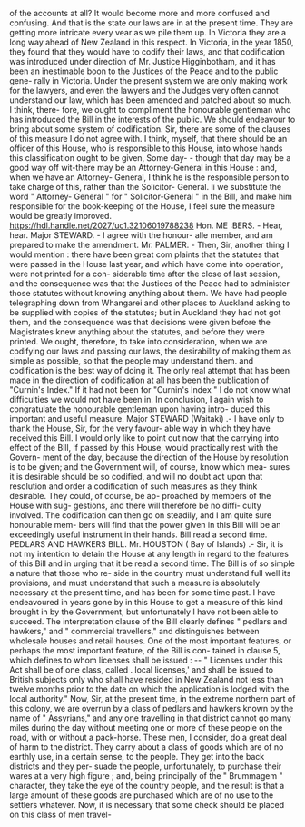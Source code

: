 of the accounts at all? It would become more and more confused and confusing. And that is the state our laws are in at the present time. They are getting more intricate every vear as we pile them up. In Victoria they are a long way ahead of New Zealand in this respect. In Victoria, in the year 1850, they found that they would have to codify their laws, and that codification was introduced under direction of Mr. Justice Higginbotham, and it has been an inestimable boon to the Justices of the Peace and to the public gene- rally in Victoria. Under the present system we are only making work for the lawyers, and even the lawyers and the Judges very often cannot understand our law, which has been amended and patched about so much. I think, there- fore, we ought to compliment the honourable gentleman who has introduced the Bill in the interests of the public. We should endeavour to bring about some system of codification. Sir, there are some of the clauses of this measure I do not agree with. I think, myself, that there should be an officer of this House, who is responsible to this House, into whose hands this classification ought to be given, Some day- - though that day may be a good way off wit-there may be an Attorney-General in this House : and, when we have an Attorney- General, I think he is the responsible person to take charge of this, rather than the Solicitor- General. lí we substitute the word " Attorney- General " for " Solicitor-General " in the Bill, and make him responsible for the book-keeping of the House, I feel sure the measure would be greatly improved. https://hdl.handle.net/2027/uc1.32106019788238 Hon. ME :BERS. - Hear, hear. Major STEWARD. - I agree with the honour- alle member, and am prepared to make the amendment. Mr. PALMER. - Then, Sir, another thing I would mention : there have been great com plaints that the statutes that were passed in the House last year, and which have come into operation, were not printed for a con- siderable time after the close of last session, and the consequence was that the Justices of the Peace had to administer those statutes without knowing anything about them. We have had people telegraphing down from Whangarei and other places to Auckland asking to be supplied with copies of the statutes; but in Auckland they had not got them, and the consequence was that decisions were given before the Magistrates knew anything about the statutes, and before they were printed. We ought, therefore, to take into consideration, when we are codifying our laws and passing our laws, the desirability of making them as simple as possible, so that the people may understand them. and codification is the best way of doing it. The only real attempt that has been made in the direction of codification at all has been the publication of "Curnin's Index." If it had not been for "Curnin's Index " I do not know what difficulties we would not have been in. In conclusion, I again wish to congratulate the honourable gentleman upon having intro- duced this important and useful measure. Major STEWARD (Waitaki) .- I have only to thank the House, Sir, for the very favour- able way in which they have received this Bill. I would only like to point out now that the carrying into effect of the Bill, if passed by this House, would practically rest with the Govern- ment of the day, because the direction of the House by resolution is to be given; and the Government will, of course, know which mea- sures it is desirable should be so codified, and will no doubt act upon that resolution and order a codification of such measures as they think desirable. They could, of course, be ap- proached by members of the House with sug- gestions, and there will therefore be no diffi- culty involved. The codification can then go on steadily, and I am quite sure honourable mem- bers will find that the power given in this Bill will be an exceedingly useful instrument in their hands. Bill read a second time. PEDLARS AND HAWKERS BILL. Mr. HOUSTON ( Bay of Islands) .- Sir, it is not my intention to detain the House at any length in regard to the features of this Bill and in urging that it be read a second time. The Bill is of so simple a nature that those who re- side in the country must understand full well its provisions, and must understand that such a measure is absolutely necessary at the present time, and has been for some time past. I have endeavoured in years gone by in this House to get a measure of this kind brought in by the Government, but unfortunately I have not been able to succeed. The interpretation clause of the Bill clearly defines " pedlars and hawkers," and " commercial travellers," and distinguishes between wholesale houses and retail houses. One of the most important features, or perhaps the most important feature, of the Bill is con- tained in clause 5, which defines to whom licenses shall be issued : -- " Licenses under this Act shall be of one class, called . local licenses,' and shall be issued to British subjects only who shall have resided in New Zealand not less than twelve months prior to the date on which the application is lodged with the local authority." Now, Sir, at the present time, in the extreme northern part of this colony, we are overrun by a class of pedlars and hawkers known by the name of " Assyrians," and any one travelling in that district cannot go many miles during the day without meeting one or more of these people on the road, with or without a pack-horse. These men, I consider, do a great deal of harm to the district. They carry about a class of goods which are of no earthly use, in a certain sense, to the people. They get into the back districts and they per- suade the people, unfortunately, to purchase their wares at a very high figure ; and, being principally of the " Brummagem " character, they take the eye of the country people, and the result is that a large amount of these goods are purchased which are of no use to the settlers whatever. Now, it is necessary that some check should be placed on this class of men travel- 